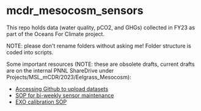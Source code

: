 # mcdr_mesocosm_sensors
This repo holds data (water quality, pCO2, and GHGs) collected in FY23 as part of the Oceans For Climate project.

NOTE: please don't rename folders without asking me! Folder structure is coded into scripts.

Some important resources (NOTE: these are obsolete drafts, current drafts are on the internal PNNL ShareDrive under Projects/MSL_mCDR/2023/Eelgrass_Mesocosm): 
 - [Accessing Github to upload datasets](https://docs.google.com/document/d/19gfBW9bY7LEKwlmhwPZmWZ11E-H_BNeHxFxR98y2JFU/edit)
 - [SOP for bi-weekly sensor maintenance](https://docs.google.com/document/d/1qQOvRAbcM2hC41EsI4hX17G4GDrgf2zHqrIYNs4py7o/edit)
 - [EXO calibration SOP](https://docs.google.com/document/d/1RA4zP5LEuMVoMG90W96rLduhS6Uub8YSdVQXaeFSeTo/edit)
